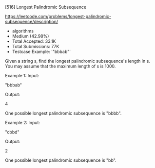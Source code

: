 [516] Longest Palindromic Subsequence  

https://leetcode.com/problems/longest-palindromic-subsequence/description/

* algorithms
* Medium (42.98%)
* Total Accepted:    33.1K
* Total Submissions: 77K
* Testcase Example:  '"bbbab"'


Given a string s, find the longest palindromic subsequence's length in s. You may assume that the maximum length of s is 1000.


Example 1:
Input: 

"bbbab"

Output: 

4

One possible longest palindromic subsequence is "bbbb".


Example 2:
Input:

"cbbd"

Output:

2

One possible longest palindromic subsequence is "bb".

